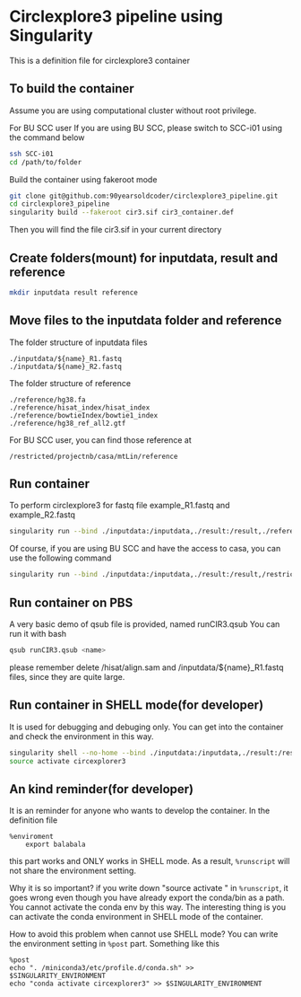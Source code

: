 # Circlexplore3 pipeline using Singularity
This is a definition file for circlexplore3 container

## To build the container
Assume you are using computational cluster without root privilege.

For BU SCC user
    If you are using BU SCC, please switch to SCC-i01 using the command below
```bash
ssh SCC-i01
cd /path/to/folder
```

Build the container using fakeroot mode
```bash
git clone git@github.com:90yearsoldcoder/circlexplore3_pipeline.git
cd circlexplore3_pipeline
singularity build --fakeroot cir3.sif cir3_container.def
```

Then you will find the file cir3.sif in your current directory


## Create folders(mount) for inputdata, result and reference
```bash
mkdir inputdata result reference
```

## Move files to the inputdata folder and reference
The folder structure of inputdata files
```
./inputdata/${name}_R1.fastq
./inputdata/${name}_R2.fastq
```

The folder structure of reference
```
./reference/hg38.fa 
./reference/hisat_index/hisat_index 
./reference/bowtieIndex/bowtie1_index 
./reference/hg38_ref_all2.gtf
```

For BU SCC user, you can find those reference at 
```
/restricted/projectnb/casa/mtLin/reference
```

## Run container
To perform circlexplore3 for fastq file example_R1.fastq and example_R2.fastq
```bash
singularity run --bind ./inputdata:/inputdata,./result:/result,./reference:/reference cir3.sif example
```

Of course, if you are using BU SCC and have the access to casa, you can use the following command
```bash
singularity run --bind ./inputdata:/inputdata,./result:/result,/restricted/projectnb/casa/mtLin/reference:/reference cir3.sif example
```

## Run container on PBS
A very basic demo of qsub file is provided, named runCIR3.qsub
You can run it with bash
```bash
qsub runCIR3.qsub <name>
```
please remember delete /hisat/align.sam and /inputdata/${name}_R1.fastq files, since they are quite large.

## Run container in SHELL mode(for developer)
It is used for debugging and debuging only. You can get into the container and check the environment in this way.
```bash
singularity shell --no-home --bind ./inputdata:/inputdata,./result:/result,/restricted/projectnb/casa/mtLin/reference:/reference cir3.sif
source activate circexplorer3
```

## An kind reminder(for developer)
It is an reminder for anyone who wants to develop the container.
In the definition file
```
%enviroment
    export balabala
```
this part works and ONLY works in SHELL mode.
As a result, ```%runscript``` will not share the environment setting.

Why it is so important?
if you write down "source activate <env>" in ```%runscript```, it goes wrong even though you have already export the conda/bin as a path.
You cannot activate the conda env by this way.
The interesting thing is you can activate the conda environment in SHELL mode of the container.

How to avoid this problem when cannot use SHELL mode?
You can write the environment setting in ```%post``` part.
Something like this
```
%post
echo ". /miniconda3/etc/profile.d/conda.sh" >> $SINGULARITY_ENVIRONMENT
echo "conda activate circexplorer3" >> $SINGULARITY_ENVIRONMENT
```